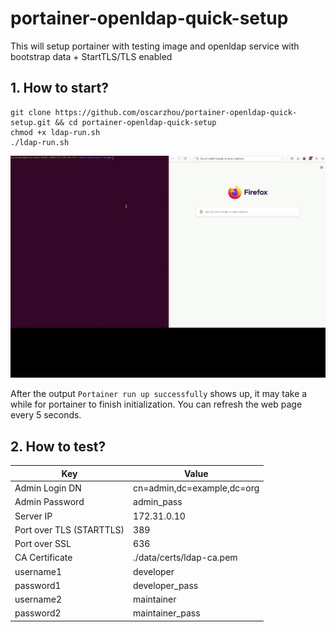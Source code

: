# portainer-openldap-quick-setup
This will setup portainer with testing image and openldap service with bootstrap data + StartTLS/TLS enabled

## 1. How to start?

```
git clone https://github.com/oscarzhou/portainer-openldap-quick-setup.git && cd portainer-openldap-quick-setup
chmod +x ldap-run.sh
./ldap-run.sh
```

![setup-openldap](/images/setup-openldap.gif)

After the output `Portainer run up successfully` shows up, it may take a while for portainer to finish initialization. You can refresh the web page every 5 seconds.  

## 2. How to test? 

| Key  | Value  | 
|---|---|
| Admin Login DN   | cn=admin,dc=example,dc=org  |
| Admin Password  | admin_pass  |
| Server IP  | 172.31.0.10  |
| Port over TLS (STARTTLS)  |  389 |
| Port over SSL  | 636  |
| CA Certificate  | ./data/certs/ldap-ca.pem  |
| username1  | developer  |
| password1  | developer_pass  |
| username2  | maintainer  |
| password2  | maintainer_pass  |  
